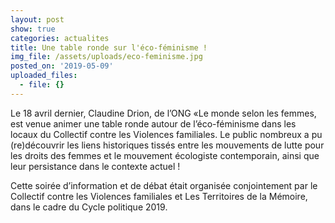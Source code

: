 ```yaml
---
layout: post
show: true
categories: actualites
title: Une table ronde sur l'éco-féminisme !
img_file: /assets/uploads/eco-feminisme.jpg
posted_on: '2019-05-09'
uploaded_files:
  - file: {}
---
```

Le 18 avril dernier, Claudine Drion, de l’ONG «Le monde selon les femmes, est venue animer une table ronde autour de l’éco-féminisme dans les locaux du Collectif contre les Violences familiales. Le public nombreux a pu (re)découvrir les liens historiques tissés entre les mouvements de lutte pour les droits des femmes et le mouvement écologiste contemporain, ainsi que leur persistance dans le contexte actuel !

Cette soirée d’information et de débat était organisée conjointement par le Collectif contre les Violences familiales et Les Territoires de la Mémoire, dans le cadre du Cycle politique 2019.

